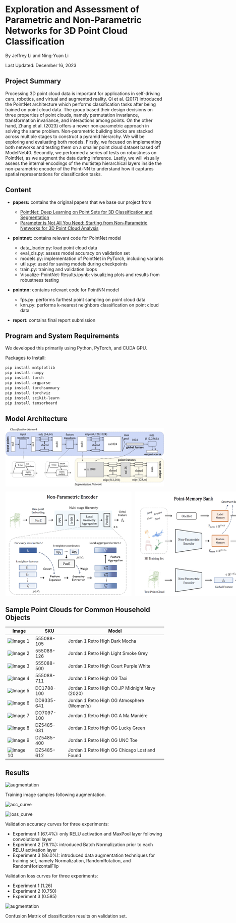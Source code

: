 # Exploration and Assessment of Parametric and Non-Parametric Networks for 3D Point Cloud Classification

By Jeffrey Li and Ning-Yuan Li

Last Updated: December 16, 2023

## Project Summary

Processing 3D point cloud data is important for applications in self-driving cars, robotics, and virtual and augmented reality. Qi et al. (2017) introduced the PointNet architecture which performs classification tasks after being trained on point cloud data. The group based their design decisions on three properties of point clouds, namely permutation invariance, transformation invariance, and interactions among points. On the other hand, Zhang et al. (2023) offers a newer non-parametric approach in solving the same problem. Non-parametric building blocks are stacked across multiple stages to construct a pyramid hierarchy. We will be exploring and evaluating both models. Firstly, we focused on implementing both networks and testing them on a smaller point cloud dataset based off ModelNet40. Secondly, we performed a series of tests on robustness on PointNet, as we augment the data during inference. Lastly, we will visually assess the internal encodings of the multistep hierarchical layers inside the non-parametric encoder of the Point-NN to understand how it captures spatial representations for classification tasks.

## Content

- **papers:** contains the original papers that we base our project from
    - [PointNet: Deep Learning on Point Sets for 3D Classification and Segmentation](./papers/PointNet.pdf)
    - [Parameter is Not All You Need: Starting from Non-Parametric Networks for 3D Point Cloud Analysis](./papers/PointNN.pdf)

- **pointnet:** contains relevant code for PointNet model
    - data_loader.py: load point cloud data
    - eval_cls.py: assess model accuracy on validation set
    - models.py: implementation of PointNet in PyTorch, including variants
    - utils.py: used for saving models during checkpoints
    - train.py: training and validation loops 
    - Visualize-PointNet-Results.ipynb: visualizing plots and results from robustness testing

- **pointnn:** contains relevant code for PointNN model
    - fps.py: performs farthest point sampling on point cloud data
    - knn.py: performs k-nearest neighbors classification on point cloud data

- **report:** contains final report submission

## Program and System Requirements

We developed this primarily using Python, PyTorch, and CUDA GPU.

Packages to Install:

```
pip install matplotlib
pip install numpy
pip install torch
pip install argparse
pip install torchsummary
pip install torchviz
pip install scikit-learn
pip install tensorboard
```

## Model Architecture

![PointNet](/assets/img/pointnet.jpg)


<div style="display: flex; justify-content: space-between;">
    <img src="/assets/img/pointnn01.png" alt="NPE" width="400" style="margin-right: 10px;">
    <img src="/assets/img/pointnn02.png" alt="PMB" width="400"/>

</div>

## Sample Point Clouds for Common Household Objects 

| Image| SKU | Model |
|----------|----------|------------------------------|
| ![Image 1](/assests/img/sample/555088-105.jpg) | 555088-105 | Jordan 1 Retro High Dark Mocha |
| ![Image 2](/assests/img/sample/555088-126.jpg) | 555088-126 | Jordan 1 Retro High Light Smoke Grey |
| ![Image 3](/assests/img/sample/555088-500.jpg) | 555088-500 | Jordan 1 Retro High Court Purple White |
| ![Image 4](/assests/img/sample/555088-711.jpg) | 555088-711 | Jordan 1 Retro High OG Taxi
| ![Image 5](/assests/img/sample/DC1788-100.jpg) | DC1788-100 | Jordan 1 Retro High CO.JP Midnight Navy (2020) |
| ![Image 6](/assests/img/sample/DD9335-641.jpg) | DD9335-641 | Jordan 1 Retro High OG Atmosphere (Women's) |
| ![Image 7](/assests/img/sample/DO7097-100.jpg) | DO7097-100 | Jordan 1 Retro High OG A Ma Maniére |
| ![Image 8](/assests/img/sample/DZ5485-031.jpg) | DZ5485-031 | Jordan 1 Retro High OG Lucky Green |
| ![Image 9](/assests/img/sample/DZ5485-400.jpg) | DZ5485-400 | Jordan 1 Retro High OG UNC Toe |
| ![Image 10](/assests/img/sample/DZ5485-612.jpg) | DZ5485-612 | Jordan 1 Retro High OG Chicago Lost and Found |

## Results

![augmentation](/assests/img/augmentation.png)

Training image samples following augmentation.

![acc_curve](/assests/img/acc_curve.png)

![loss_curve](/assests/img/loss_curve.png)

Validation accuracy curves for three experiments:
- Experiment 1 (67.4%): only RELU activation and MaxPool layer following convolutional layer
- Experiment 2 (78.1%): introduced Batch Normalization prior to each RELU activation layer
- Experiment 3 (86.0%): introduced data augmentation techniques for training set, namely Normalization, RandomRotation, and RandomHorizontalFlip 

Validation loss curves for three experiments:
- Experiment 1 (1.26)
- Experiment 2 (0.750)
- Experiment 3 (0.585)

![augmentation](/assests/img/confusion_matrix.png)

Confusion Matrix of classification results on validation set.